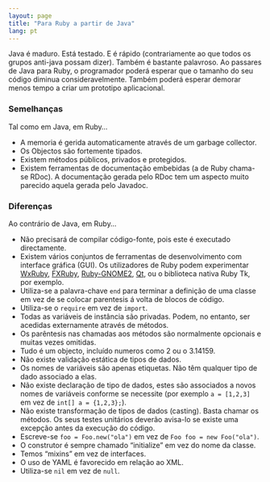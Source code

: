 ```yaml
---
layout: page
title: "Para Ruby a partir de Java"
lang: pt
---
```


Java é maduro. Está testado. E é rápido (contrariamente ao que todos os grupos anti-java possam dizer). Também é bastante palavroso. Ao passares de Java para Ruby, o programador poderá esperar que o tamanho do seu código diminua consideravelmente. Também poderá esperar demorar menos tempo a criar um prototipo aplicacional.

### Semelhanças

Tal como em Java, em Ruby…

* A memoria é gerida automaticamente através de um garbage collector.
* Os Objectos são fortemente tipados.
* Existem métodos públicos, privados e protegidos.
* Existem ferramentas de documentação embebidas (a de Ruby chama-se
  RDoc). A documentação gerada pelo RDoc tem um aspecto muito parecido
  aquela gerada pelo Javadoc.

### Diferenças

Ao contrário de Java, em Ruby…

* Não precisará de compilar código-fonte, pois este é executado
  directamente.
* Existem vários conjuntos de ferramentas de desenvolvimento com
  interface gráfica (GUI). Os utilizadores de Ruby podem experimentar
  [WxRuby][1], [FXRuby][2], [Ruby-GNOME2][3], [Qt][4],
  ou o biblioteca nativa Ruby Tk, por exemplo.
* Utiliza-se a palavra-chave `end` para terminar a definição de uma
  classe em vez de se colocar parentesis á volta de blocos de código.
* Utiliza-se o `require` em vez de `import`.
* Todas as variáveis de instância são privadas. Podem, no entanto, ser
  acedidas externamente através de métodos.
* Os parêntesis nas chamadas aos métodos são normalmente opcionais e
  muitas vezes omitidas.
* Tudo é um objecto, incluído numeros como 2 ou o 3.14159.
* Não existe validação estática de tipos de dados.
* Os nomes de variáveis são apenas etiquetas. Não têm qualquer tipo de
  dado associado a elas.
* Não existe declaração de tipo de dados, estes são associados a novos
  nomes de variáveis conforme se necessite (por exemplo `a = [1,2,3]` em
  vez de `int[] a = {1,2,3};`).
* Não existe transformação de tipos de dados (casting). Basta chamar os
  métodos. Os seus testes unitários deverão avisa-lo se existe uma
  excepção antes da execução do código.
* Escreve-se `foo = Foo.new("ola")` em vez de `Foo foo = new Foo("ola")`.
* O construtor é sempre chamado “initialize” em vez do nome da classe.
* Temos “mixins” em vez de interfaces.
* O uso de YAML é favorecido em relação ao XML.
* Utiliza-se `nil` em vez de `null`.



[1]: http://wxruby.rubyforge.org/wiki/wiki.pl
[2]: http://www.fxruby.org/
[3]: http://ruby-gnome2.sourceforge.jp/
[4]: https://github.com/ryanmelt/qtbindings/

